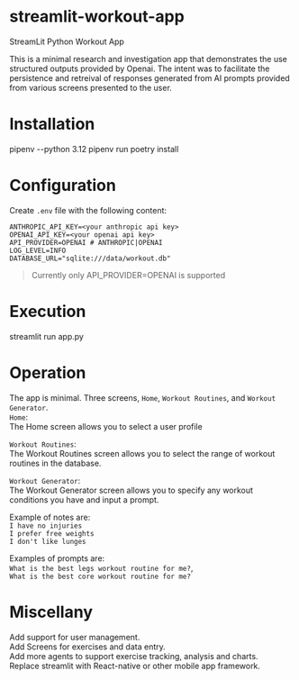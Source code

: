 # streamlit-workout-app
StreamLit Python Workout App  

This is a minimal research and investigation app
that demonstrates the use structured outputs provided by Openai.
The intent was to facilitate the persistence and retreival
of responses generated from AI prompts provided from various
screens presented to the user.

# Installation
pipenv --python 3.12
pipenv run poetry install

# Configuration
Create `.env` file with the following content:  
```
ANTHROPIC_API_KEY=<your anthropic api key>
OPENAI_API_KEY=<your openai api key>
API_PROVIDER=OPENAI # ANTHROPIC|OPENAI
LOG_LEVEL=INFO
DATABASE_URL="sqlite:///data/workout.db"
```
> Currently only API_PROVIDER=OPENAI is supported

# Execution
streamlit run app.py

# Operation
The app is minimal.  Three screens, `Home`, `Workout Routines`, and `Workout Generator`.  
`Home`:  
The Home screen allows you to select a user profile  
  
`Workout Routines`:  
The Workout Routines screen allows you to select the range of workout routines in the database.  
  
`Workout Generator`:  
The Workout Generator screen allows you to specify any workout conditions  you have and 
input a prompt.
  
Example of notes are:  
    `I have no injuries`  
    `I prefer free weights`  
    `I don't like lunges`  

Examples of prompts are:  
   `What is the best legs workout routine for me?`,  
   `What is the best core workout routine for me?`  

# Miscellany
Add support for user management.  
Add Screens for exercises and data entry.  
Add more agents to support exercise tracking, analysis and charts.  
Replace streamlit with React-native or other mobile app framework.  
